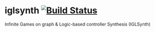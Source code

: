 # iglsynth [![Build Status](https://travis-ci.com/abhibp1993/iglsynth.svg?branch=devel)](https://travis-ci.com/abhibp1993/iglsynth)
Infinite Games on graph &amp; Logic-based controller Synthesis (IGLSynth)
